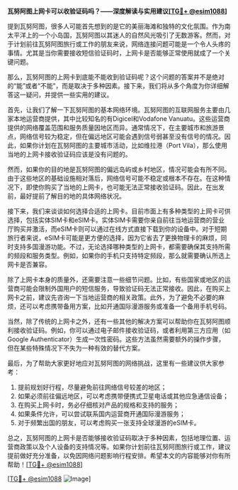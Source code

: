 **瓦努阿图上网卡可以收验证码吗？——深度解读与实用建议[[TG💪+ @esim1088](https://t.me/s/esim1088)]**

提到瓦努阿图，很多人可能首先想到的是它的美丽海滩和独特的文化氛围。作为南太平洋上的一个小岛国，瓦努阿图以其迷人的自然风光吸引了无数游客。然而，对于计划前往瓦努阿图旅行或工作的朋友来说，网络连接问题可能是一个令人头疼的事情。尤其是当你需要接收短信验证码时，上网卡是否能够正常使用就成了一个关键问题。

那么，瓦努阿图的上网卡到底能不能收到验证码呢？这个问题的答案并不是绝对的“能”或者“不能”，而是取决于多种因素。接下来，我们将从多个角度为你详细解答这一疑问，并提供一些实用的建议。

首先，让我们了解一下瓦努阿图的基本网络环境。瓦努阿图的互联网服务主要由几家本地运营商提供，其中比较知名的有Digicel和Vodafone Vanuatu。这些运营商提供的网络覆盖范围和服务质量因地区而异。通常情况下，在主要城市和旅游景点，网络信号较为稳定，但在偏远地区可能会遇到信号弱甚至没有信号的情况。因此，如果你计划在瓦努阿图的主要城市活动，比如维拉港（Port Vila），那么使用当地的上网卡接收验证码应该是没有问题的。

然而，如果你的目的地是瓦努阿图的偏远岛屿或乡村地区，情况可能会有所不同。由于这些地区的基础设施相对落后，网络信号可能不稳定或根本不存在。在这种情况下，即使你购买了当地的上网卡，也可能无法正常接收验证码。因此，在出发前，最好提前了解目的地的具体网络状况。

接下来，我们来谈谈如何选择合适的上网卡。目前市面上有多种类型的上网卡可供选择，包括实体SIM卡和eSIM卡。实体SIM卡需要你亲自前往当地运营商的营业厅购买并激活，而eSIM卡则可以通过在线方式直接下载到你的设备中。对于短期旅行者来说，eSIM卡可能是更方便的选择，因为它省去了更换物理卡的麻烦，同时支持多国漫游功能。不过，无论选择哪种类型的上网卡，都需要确保其支持所需的频段和服务类型。例如，如果你的手机只支持特定频段，那么就需要确认所选上网卡是否兼容。

除了上网卡本身的质量外，还需要注意一些细节问题。比如，有些国家或地区的运营商可能会限制外国用户的短信服务，导致验证码无法正常接收。因此，在购买上网卡之前，建议先咨询一下当地运营商的相关政策。此外，为了避免不必要的麻烦，还可以考虑携带备用方案，比如开通国际漫游服务或准备一个备用手机号码。

当然，除了传统的上网卡之外，还有一些其他的解决方案可以帮助你在瓦努阿图顺利接收验证码。例如，你可以通过电子邮件接收验证码，或者利用第三方应用（如Google Authenticator）生成一次性密码。这些方法虽然需要额外的操作步骤，但在某些特殊情况下不失为一种有效的替代方案。

最后，为了帮助大家更好地应对瓦努阿图的网络挑战，这里有一些建议供大家参考：

1. 提前规划好行程，尽量避免前往网络信号较差的地区；
2. 如果必须前往偏远地区，可以考虑携带便携式卫星电话或其他应急通信设备；
3. 在购买上网卡时，务必仔细核对产品的规格和支持的服务；
4. 如果条件允许，可以尝试联系国内运营商开通国际漫游服务；
5. 对于频繁出国的朋友，可以考虑购买一张支持全球漫游的eSIM卡。

总之，瓦努阿图的上网卡是否能够接收验证码取决于多种因素，包括地理位置、运营商政策以及个人设备的支持情况等。如果你计划前往瓦努阿图旅行或工作，建议提前做好充分准备，以免因网络问题影响行程安排。希望本文的内容能够对你有所帮助！[[TG💪+ @esim1088](https://t.me/s/esim1088)]

[[TG💪+ @esim1088](https://t.me/s/esim1088) ![Image](https://i.postimg.cc/4NQfJmqS/Snipaste-2025-05-13-00-14-12.png)]